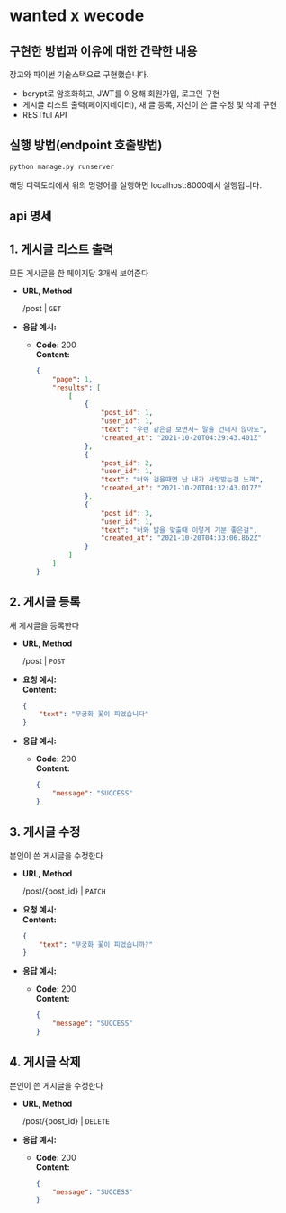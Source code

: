 # wanted x wecode

## 구현한 방법과 이유에 대한 간략한 내용

장고와 파이썬 기술스택으로 구현했습니다.
- bcrypt로 암호화하고, JWT를 이용해 회원가입, 로그인 구현
- 게시글 리스트 출력(페이지네이터), 새 글 등록, 자신이 쓴 글 수정 및 삭제 구현 
- RESTful API
## 실행 방법(endpoint 호출방법)

```python
python manage.py runserver
```
해당 디렉토리에서 위의 명령어를 실행하면 localhost:8000에서 실행됩니다. 
## api 명세

**1. 게시글 리스트 출력**
----
 모든 게시글을 한 페이지당 3개씩 보여준다

* **URL, Method**

  /post | `GET`

* **응답 예시:**

  * **Code:** 200 <br />
    **Content:**
    ```json
    {
        "page": 1,
        "results": [
            [
                {
                    "post_id": 1,
                    "user_id": 1,
                    "text": "우린 같은걸 보면서~ 말을 건네지 않아도",
                    "created_at": "2021-10-20T04:29:43.401Z"
                },
                {
                    "post_id": 2,
                    "user_id": 1,
                    "text": "너와 걸을때면 난 내가 사랑받는걸 느껴",
                    "created_at": "2021-10-20T04:32:43.017Z"
                },
                {
                    "post_id": 3,
                    "user_id": 1,
                    "text": "너와 발을 맞출때 이렇게 기분 좋은걸",
                    "created_at": "2021-10-20T04:33:06.862Z"
                }
            ]
        ]
    }
    ```

**2. 게시글 등록**
---
 새 게시글을 등록한다 

* **URL, Method**

  /post | `POST`

* **요청 예시:**  
    **Content:**
    ```json
    {
        "text": "무궁화 꽃이 피었습니다"
    }
    ```

* **응답 예시:**

  * **Code:** 200 <br />
    **Content:**
    ```json
    {
        "message": "SUCCESS"
    }
    ```


**3. 게시글 수정**
---
본인이 쓴 게시글을 수정한다

* **URL, Method**

  /post/{post_id} | `PATCH`

* **요청 예시:**  
    **Content:**
    ```json
    {
        "text": "무궁화 꽃이 피었습니까?"
    }
    ```

* **응답 예시:**

  * **Code:** 200 <br />
    **Content:**
    ```json
    {
        "message": "SUCCESS"
    }
    ```

**4. 게시글 삭제**
---
본인이 쓴 게시글을 수정한다

* **URL, Method**

  /post/{post_id} | `DELETE`

* **응답 예시:**

  * **Code:** 200 <br />
    **Content:**
    ```json
    {
        "message": "SUCCESS"
    }
    ```